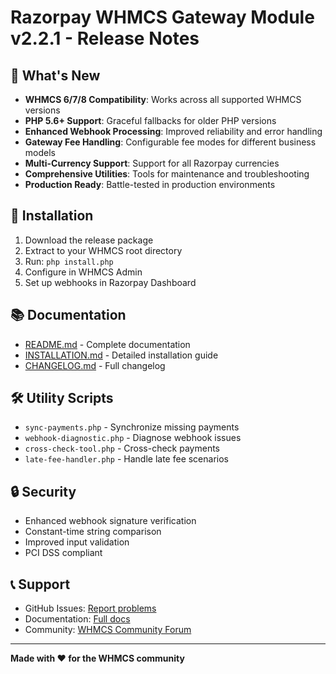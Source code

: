 # Razorpay WHMCS Gateway Module v2.2.1 - Release Notes

## 🎉 What's New

- **WHMCS 6/7/8 Compatibility**: Works across all supported WHMCS versions
- **PHP 5.6+ Support**: Graceful fallbacks for older PHP versions
- **Enhanced Webhook Processing**: Improved reliability and error handling
- **Gateway Fee Handling**: Configurable fee modes for different business models
- **Multi-Currency Support**: Support for all Razorpay currencies
- **Comprehensive Utilities**: Tools for maintenance and troubleshooting
- **Production Ready**: Battle-tested in production environments

## 🚀 Installation

1. Download the release package
2. Extract to your WHMCS root directory
3. Run: `php install.php`
4. Configure in WHMCS Admin
5. Set up webhooks in Razorpay Dashboard

## 📚 Documentation

- [README.md](README.md) - Complete documentation
- [INSTALLATION.md](INSTALLATION.md) - Detailed installation guide
- [CHANGELOG.md](CHANGELOG.md) - Full changelog

## 🛠️ Utility Scripts

- `sync-payments.php` - Synchronize missing payments
- `webhook-diagnostic.php` - Diagnose webhook issues
- `cross-check-tool.php` - Cross-check payments
- `late-fee-handler.php` - Handle late fee scenarios

## 🔒 Security

- Enhanced webhook signature verification
- Constant-time string comparison
- Improved input validation
- PCI DSS compliant

## 📞 Support

- GitHub Issues: [Report problems](https://github.com/yourusername/razorpay-whmcs-gateway/issues)
- Documentation: [Full docs](https://github.com/yourusername/razorpay-whmcs-gateway/wiki)
- Community: [WHMCS Community Forum](https://whmcs.community/)

---

**Made with ❤️ for the WHMCS community**
